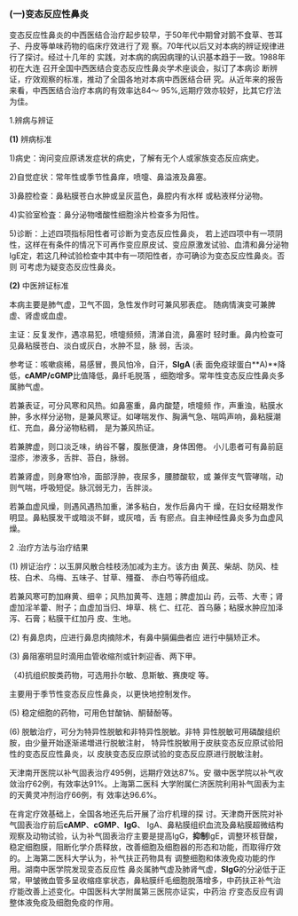###  (一)变态反应性鼻炎 

 变态反应性鼻炎的中西医结合治疗起步较早，于50年代中期曾对鹅不食草、苍耳子、丹皮等单味药物的临床疗效进行了观 察。70年代以后又对本病的辨证规律进行了探讨。经过十几年的 实践，对本病的病因病理的认识基本趋于一致。1988年初在大连 召开全国中西医结合变态反应性鼻炎学术座谈会，拟订了本病诊 断辨证，疗效观察的标准，推动了全国各地对本病中西医结合研  究。从近年来的报告来看，中西医结合治疗本病的有效率达84〜 95%,远期疗效亦较好，比其它疗法为佳。

  1.辨病与辨证  

 **(1)**      辨病标准

1)病史：询问变应原诱发症状的病史，了解有无个人或家族变态反应病史。

2)自觉症状：常年性或季节性鼻痒，喷嚏、鼻溢液及鼻塞。

3)鼻腔检查：鼻粘膜苍白水肿或呈灰蓝色，鼻腔内有水样  或粘液样分泌物。

4)实验室检査：鼻分泌物嗜酸性细胞涂片检查多为阳性。

5)诊断：上述四项指标阳性者可诊断为变态反应性鼻炎， 若上述四项中有一项阴性，这样在有条件的情况下可再作变应原皮试、变应原激发试验、血清和鼻分泌物IgE定，若这几种试验检查中其中有一项阳性者，亦可确诊为变态反应性鼻炎。否则 可考虑为疑变态反应性鼻炎。

  **(2)**      中医辨证标准

  本病主要是肺气虚，卫气不固，急性发作时可兼风邪表症。 随病情演变可兼脾虚、肾虚或血虚。 

 主证：反复发作，遇凉易犯，喷嚏频频，清涕自流，鼻塞时  轻时重。鼻内检查可见鼻粘膜苍白、淡白或灰白，水肿不显，脉 弱，舌淡。

  参考证：咳嗽痰稀，易感冒，畏风怕冷，自汗，**SIgA** (表 面免疫球蛋白**A)**降低，**cAMP/cGMP**比值降低，鼻纤毛脱落 ，细胞增多。常年性变态反应性鼻炎多属肺气虚。

  若兼表证，可分风寒和风热。如鼻塞重，鼻内酸楚，喷嚏频 作，声重浊，粘膜水肿，多水样分泌物，是兼风寒证。如哮喘发作、胸满气急、喘鸣声响，鼻粘膜潮红、充血，鼻分泌物粘稠，  是为兼风热证。 

 若兼脾虚，则口淡乏味，纳谷不馨，腹胀便溏，身体困倦。 小儿患者可有鼻前庭湿疹，渗液多，舌胖、苔白，脉弱。  

若兼肾虚，则身寒怕冷，面部浮肿，夜尿多，腰膝酸软，或 兼伴支气管哮喘，动则气喘，呼吸短促。脉沉弱无力，舌胖淡。

 若兼血虚风燥，则遇风遇热加重，涕多粘白，发作后鼻内干  燥，在妇女经期发作明显。鼻粘膜发干或暗淡不鲜，或灰喑，舌 有瘀点。自主神经性鼻炎多为血虚风燥。

  2 .治疗方法与治疗结果

  (1)     辨证治疗：以玉屏风散合桂枝汤加减为主方。该方由  黄芪、柴胡、防风、桂枝、白术、乌梅、五味子、甘草、殭蚕、 赤白芍等药组成。

  若兼风寒可酌加麻黄、细辛；风热加黄芩、连翘；脾虚加山  药，云苓、大枣；肾虚加淫羊藿、附子；血虚加当归、坤草、桃 仁、红花、首乌藤；粘膜水肿应加泽泻、石膏；粘膜干红加丹 皮、生地。

  (2)     有鼻息肉，应进行鼻息肉摘除术，有鼻中膈偏曲者应  进行中膈矫正术。

  (3)      鼻阻塞明显时滴用血管收缩剂或针刺迎香、两下甲。

（4)抗组织胺类药物，可选用扑尔敏、息斯敏、赛庚啶  等。

主要用于季节性变态反应性鼻炎，以更快地控制发作。

  (5)      稳定细胞的药物，可用色甘酸钠、酮替酚等。

  (6)     脱敏治疗，可分为特异性脱敏和非特异性脱敏。非特  异性脱敏可用磷酸组织胺，由少量开始逐渐递増进行脱敏注射， 特异性脱敏用于皮肤变态反应原试验阳性的变态反应性鼻炎，以 皮肤变态反应原试验的变态反应原进行脱敏注射。  

天津南开医院以补气固表治疗495例，远期疗效达87%。安 徽中医学院以补气收敛治疗62例，有效率达91%。上海第二医科 大学附属仁济医院利用补气固表为主的天黄灵冲剂治疗66例，有 效率达96.6%。  

在肯定疗效基础上，全国各地还先后开展了治疗机理的探 讨。天津商开医院对补气固表治疗前后**cAMP**、**cGMP**、**IgG**、  IgA、鼻粘膜组织血流及鼻粘膜超微结构观察及动物试验，认为补气固表治疗主要是提高IgG，**抑制**IgE，调整环核苷酸， 稳定细胞膜，阻断化学介质释放，改善细胞及细胞器的形态和功能，而取得疗效的。上海第二医科大学认为，补气扶正药物具有 调整细胞和体液免疫功能的作用。湖南中医学院发现变态反应性 鼻炎属肺气虚及肺肾气虚，**SIgG**的分泌低于正常，甲皱微血管多呈收缩痉挛状态，鼻粘膜纤毛细胞脱落增多，中药扶正补气治  疗能改善上述变化。中国医科大学附属第三医院亦证实，中药治 疗变态反应有调整体液免疫及细胞免疫的作用。  
